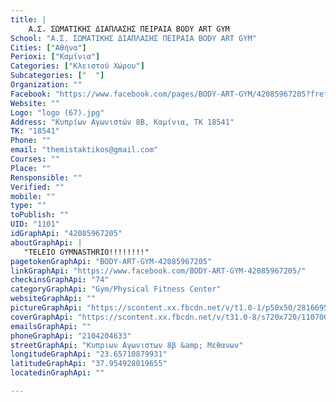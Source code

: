 ```yaml
---
title: |
    Α.Σ. ΣΩΜΑΤΙΚΗΣ ΔΙΑΠΛΑΣΗΣ ΠΕΙΡΑΙΑ BODY ART GYM
School: "Α.Σ. ΣΩΜΑΤΙΚΗΣ ΔΙΑΠΛΑΣΗΣ ΠΕΙΡΑΙΑ BODY ART GYM"
Cities: ["Αθήνα"]
Perioxi: ["Καμίνια"]
Categories: ["Κλειστού Χώρου"]
Subcategories: ["  "]
Organization: ""
Facebook: "https://www.facebook.com/pages/BODY-ART-GYM/42085967205?fref=ts"
Website: ""
Logo: "logo (67).jpg"
Address: "Κυπρίων Αγωνιστών 8Β, Καμίνια, ΤΚ 18541"
TK: "18541"
Phone: ""
email: "themistaktikos@gmail.com"
Courses: ""
Place: ""
Rensponsible: ""
Verified: ""
mobile: ""
type: ""
toPublish: ""
UID: "1101"
idGraphApi: "42085967205"
aboutGraphApi: | 
   "TELEIO GYMNASTHRIO!!!!!!!!"
pagetokenGraphApi: "BODY-ART-GYM-42085967205"
linkGraphApi: "https://www.facebook.com/BODY-ART-GYM-42085967205/"
checkinsGraphApi: "74"
categoryGraphApi: "Gym/Physical Fitness Center"
websiteGraphApi: ""
pictureGraphApi: "https://scontent.xx.fbcdn.net/v/t1.0-1/p50x50/28166950_10156184465797206_695189838656370333_n.jpg?oh=07bc47d2697d7f9599c6e3d6f3c7c845&amp;oe=5B35A167"
coverGraphApi: "https://scontent.xx.fbcdn.net/v/t31.0-8/s720x720/11070010_10153190801112206_1199370005714422971_o.jpg?oh=dd6df9ce76106e122a5fa194a51929e0&amp;oe=5B42571A"
emailsGraphApi: ""
phoneGraphApi: "2104204633"
streetGraphApi: "Κυπριων Αγωνιστων 8β &amp; Μεθανων"
longitudeGraphApi: "23.65710879931"
latitudeGraphApi: "37.954928019655"
locatedinGraphApi: ""

---
```




